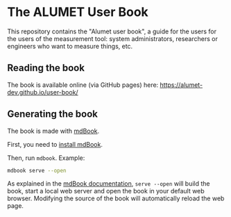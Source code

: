# The ALUMET User Book

This repository contains the "Alumet user book", a guide for the users for the users of the measurement tool: system administrators, researchers or engineers who want to measure things, etc.

## Reading the book

The book is available online (via GitHub pages) here: <https://alumet-dev.github.io/user-book/>

## Generating the book

The book is made with [mdBook](https://rust-lang.github.io/mdBook/).

First, you need to [install mdBook](https://rust-lang.github.io/mdBook/guide/installation.html#installation).

Then, run `mdbook`.
Example:

```sh
mdbook serve --open
```

As explained in the [mdBook documentation](https://rust-lang.github.io/mdBook/guide/creating.html#creating-a-book), `serve --open` will build the book, start a local web server and open the book in your default web browser. Modifying the source of the book will automatically reload the web page.
